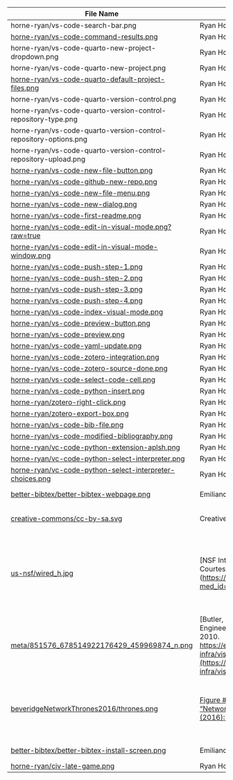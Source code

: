 | **File Name** | **Source** | **License** |
| -------- | ------- |------- |
| horne-ryan/vs-code-search-bar.png  | Ryan Horne | [CC BY-SA](https://creativecommons.org/licenses/by-sa/4.0/)
| [horne-ryan/vs-code-command-results.png](https://github.com/rmhorne/work-images/blob/main/images/horne-ryan/vs-code-command-results.png)  | Ryan Horne | [CC BY-SA](https://creativecommons.org/licenses/by-sa/4.0/)
| horne-ryan/vs-code-quarto-new-project-dropdown.png  | Ryan Horne | [CC BY-SA](https://creativecommons.org/licenses/by-sa/4.0/)
| horne-ryan/vs-code-quarto-new-project.png | Ryan Horne | [CC BY-SA](https://creativecommons.org/licenses/by-sa/4.0/)
| [horne-ryan/vs-code-quarto-default-project-files.png](horne-ryan/vs-code-quarto-default-project-files.png) | Ryan Horne | [CC BY-SA](https://creativecommons.org/licenses/by-sa/4.0/)
| horne-ryan/vs-code-quarto-version-control.png | Ryan Horne | [CC BY-SA](https://creativecommons.org/licenses/by-sa/4.0/)
| horne-ryan/vs-code-quarto-version-control-repository-type.png | Ryan Horne | [CC BY-SA](https://creativecommons.org/licenses/by-sa/4.0/)
| horne-ryan/vs-code-quarto-version-control-repository-options.png | Ryan Horne | [CC BY-SA](https://creativecommons.org/licenses/by-sa/4.0/)
| horne-ryan/vs-code-quarto-version-control-repository-upload.png | Ryan Horne | [CC BY-SA](https://creativecommons.org/licenses/by-sa/4.0/)
| [horne-ryan/vs-code-new-file-button.png](vs-code-new-file-button.png) | Ryan Horne | [CC BY-SA](https://creativecommons.org/licenses/by-sa/4.0/)
| [horne-ryan/vs-code-github-new-repo.png](https://github.com/rmhorne/work-images/blob/main/images/horne-ryan/vs-code-github-new-repo.png) | Ryan Horne | [CC BY-SA](https://creativecommons.org/licenses/by-sa/4.0/)
| [horne-ryan/vs-code-new-file-menu.png](https://github.com/rmhorne/work-images/blob/main/images/horne-ryan/vs-code-new-file-menu.png) | Ryan Horne | [CC BY-SA](https://creativecommons.org/licenses/by-sa/4.0/)
[horne-ryan/vs-code-new-dialog.png](https://github.com/rmhorne/work-images/blob/main/images/horne-ryan/vs-code-new-dialog.png) | Ryan Horne | [CC BY-SA](https://creativecommons.org/licenses/by-sa/4.0/)
[horne-ryan/vs-code-first-readme.png](https://github.com/rmhorne/work-images/blob/main/images/horne-ryan/vs-code-first-readme.png) | Ryan Horne | [CC BY-SA](https://creativecommons.org/licenses/by-sa/4.0/)
[horne-ryan/vs-code-edit-in-visual-mode.png?raw=true](https://github.com/rmhorne/work-images/blob/main/images/horne-ryan/vs-code-edit-in-visual-mode.png?raw=true)| Ryan Horne | [CC BY-SA](https://creativecommons.org/licenses/by-sa/4.0/)
[horne-ryan/vs-code-edit-in-visual-mode-window.png](https://github.com/rmhorne/work-images/blob/main/images/horne-ryan/vs-code-edit-in-visual-mode-window.png) | Ryan Horne | [CC BY-SA](https://creativecommons.org/licenses/by-sa/4.0/)
[horne-ryan/vs-code-push-step-1.png](https://github.com/rmhorne/work-images/blob/main/images/horne-ryan/vs-code-push-step-1.png)| Ryan Horne | [CC BY-SA](https://creativecommons.org/licenses/by-sa/4.0/)
[horne-ryan/vs-code-push-step-2.png](https://github.com/rmhorne/work-images/blob/main/images/horne-ryan/vs-code-push-step-2.png)| Ryan Horne | [CC BY-SA](https://creativecommons.org/licenses/by-sa/4.0/)
[horne-ryan/vs-code-push-step-3.png](https://github.com/rmhorne/work-images/blob/main/images/horne-ryan/vs-code-push-step-3.png)| Ryan Horne | [CC BY-SA](https://creativecommons.org/licenses/by-sa/4.0/)
[horne-ryan/vs-code-push-step-4.png](https://github.com/rmhorne/work-images/blob/main/images/horne-ryan/vs-code-push-step-4.png)| Ryan Horne | [CC BY-SA](https://creativecommons.org/licenses/by-sa/4.0/)
[horne-ryan/vs-code-index-visual-mode.png](https://github.com/rmhorne/work-images/blob/main/images/horne-ryan/vs-code-index-visual-mode.png)| Ryan Horne | [CC BY-SA](https://creativecommons.org/licenses/by-sa/4.0/)
[horne-ryan/vs-code-preview-button.png](https://github.com/rmhorne/work-images/blob/main/images/horne-ryan/vs-code-preview-button.png)| Ryan Horne | [CC BY-SA](https://creativecommons.org/licenses/by-sa/4.0/)
[horne-ryan/vs-code-preview.png](https://github.com/rmhorne/work-images/blob/main/images/horne-ryan/vs-code-preview.png)| Ryan Horne | [CC BY-SA](https://creativecommons.org/licenses/by-sa/4.0/)
[horne-ryan/vs-code-yaml-update.png](https://github.com/rmhorne/work-images/blob/main/images/horne-ryan/vs-code-yaml-update.png)| Ryan Horne | [CC BY-SA](https://creativecommons.org/licenses/by-sa/4.0/)
[horne-ryan/vs-code-zotero-integration.png](https://github.com/rmhorne/work-images/blob/main/images/horne-ryan/vs-code-zotero-integration.png)| Ryan Horne | [CC BY-SA](https://creativecommons.org/licenses/by-sa/4.0/)
[horne-ryan/vs-code-zotero-source-done.png](https://github.com/rmhorne/work-images/blob/main/images/horne-ryan/vs-code-zotero-source-done.png)| Ryan Horne | [CC BY-SA](https://creativecommons.org/licenses/by-sa/4.0/)
[horne-ryan/vs-code-select-code-cell.png](https://github.com/rmhorne/work-images/blob/main/images/horne-ryan/vs-code-select-code-cell.png)| Ryan Horne | [CC BY-SA](https://creativecommons.org/licenses/by-sa/4.0/)
[horne-ryan/vs-code-python-insert.png](https://github.com/rmhorne/work-images/blob/main/images/horne-ryan/vs-code-python-insert.png)| Ryan Horne | [CC BY-SA](https://creativecommons.org/licenses/by-sa/4.0/)
[horne-ryan/zotero-right-click.png](https://github.com/rmhorne/work-images/blob/main/images/horne-ryan/zotero-right-click.png) | Ryan Horne | [CC BY-SA](https://creativecommons.org/licenses/by-sa/4.0/)
[horne-ryan/zotero-export-box.png](https://github.com/rmhorne/work-images/blob/main/images/horne-ryan/zotero-export-box.png) | Ryan Horne | [CC BY-SA](https://creativecommons.org/licenses/by-sa/4.0/)
[horne-ryan/vs-code-bib-file.png](https://github.com/rmhorne/work-images/blob/main/images/horne-ryan/vs-code-bib-file.png) | Ryan Horne | [CC BY-SA](https://creativecommons.org/licenses/by-sa/4.0/)
[horne-ryan/vs-code-modified-bibliography.png](https://github.com/rmhorne/work-images/blob/main/images/horne-ryan/vs-code-modified-bibliography.png)| Ryan Horne | [CC BY-SA](https://creativecommons.org/licenses/by-sa/4.0/)
[horne-ryan/vc-code-python-extension-aplsh.png](https://github.com/rmhorne/work-images/blob/main/images/horne-ryan/vc-code-python-extension-aplsh.png)| Ryan Horne | [CC BY-SA](https://creativecommons.org/licenses/by-sa/4.0/)
[horne-ryan/vc-code-python-select-interpreter.png](https://github.com/rmhorne/work-images/blob/main/images/horne-ryan/vc-code-python-select-interpreter.png)| Ryan Horne | [CC BY-SA](https://creativecommons.org/licenses/by-sa/4.0/)
[horne-ryan/vc-code-python-select-interpreter-choices.png](https://github.com/rmhorne/work-images/blob/main/images/horne-ryan/vc-code-python-select-interpreter-choices.png)| Ryan Horne | [CC BY-SA](https://creativecommons.org/licenses/by-sa/4.0/)
[better-bibtex/better-bibtex-webpage.png](https://github.com/rmhorne/work-images/blob/main/images/better-bibtex/better-bibtex-webpage.png) | Emiliano Heyns | [MIT License]([https://creativecommons.org/licenses/by-sa/4.0/](https://github.com/retorquere/zotero-better-bibtex#MIT-1-ov-file))
[creative-commons/cc-by-sa.svg]([https://github.com/rmhorne/work-images/blob/main/images/creative-commons/cc-by-sa.svg](https://github.com/rmhorne/work-images/blob/main/images/us-nsf/wired_h.jpg)) | Creative Commons | [CC Trademark Policy](https://creativecommons.org/policies/#trademark)
[us-nsf/wired_h.jpg](https://github.com/rmhorne/work-images/blob/main/images/us-nsf/wired_h.jpg) | [NSF Internet Mapping Project (Image 2). Credit: Courtesy of Lumeta Corporation].(https://www.nsf.gov/news/mmg/mmg_disp.jsp?med_id=60125&from=) | Patent(s) pending; ©Lumeta Corporation (2004) All Rights Reserved; unknown license
[meta/851576_678514922176429_459969874_n.png](https://github.com/rmhorne/work-images/blob/main/images/meta/851576_678514922176429_459969874_n.png) | [Butler, Paul. “Visualizing Friendships.” Engineering at Meta (blog), December 14, 2010. https://engineering.fb.com/2010/12/13/core-infra/visualizing-friendships/](https://engineering.fb.com/2010/12/13/core-infra/visualizing-friendships/) |  ©Meta; unknown license
[beveridgeNetworkThrones2016/thrones.png](https://github.com/rmhorne/work-images/blob/main/images/beveridgeNetworkThrones2016/thrones.png) | [Figure #2 in Beveridge, Andrew, and Jie Shan. “Network of Thrones.” Math Horizons 23, no. 4 (2016): 18–22](https://www.tandfonline.com/doi/pdf/10.4169/mathhorizons.23.4.18) |  © Beveridge, Andrew, and Jie Shan; unknown license
[better-bibtex/better-bibtex-install-screen.png](https://github.com/rmhorne/work-images/blob/main/images/better-bibtex/better-bibtex-install-screen.png) | Emiliano Heyns | [MIT License]([https://creativecommons.org/licenses/by-sa/4.0/](https://github.com/retorquere/zotero-better-bibtex#MIT-1-ov-file))
[horne-ryan/civ-late-game.png](https://github.com/rmhorne/work-images/blob/main/images/horne-ryan/civ-late-game.png) | Ryan Horne | [CC BY-SA](https://creativecommons.org/licenses/by-sa/4.0/)

